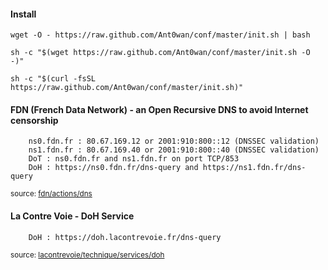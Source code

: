 #### Install
```shell
wget -O - https://raw.github.com/Ant0wan/conf/master/init.sh | bash
```

```shell
sh -c "$(wget https://raw.github.com/Ant0wan/conf/master/init.sh -O -)"
```

```shell
sh -c "$(curl -fsSL https://raw.github.com/Ant0wan/conf/master/init.sh)"
```


#### FDN (French Data Network) - an Open Recursive DNS to avoid Internet censorship
```shell
    ns0.fdn.fr : 80.67.169.12 or 2001:910:800::12 (DNSSEC validation)
    ns1.fdn.fr : 80.67.169.40 or 2001:910:800::40 (DNSSEC validation)
    DoT : ns0.fdn.fr and ns1.fdn.fr on port TCP/853
    DoH : https://ns0.fdn.fr/dns-query and https://ns1.fdn.fr/dns-query
```
 <sup>source: [fdn/actions/dns](https://www.fdn.fr/actions/dns/)


#### La Contre Voie - DoH Service
```shell
    DoH : https://doh.lacontrevoie.fr/dns-query
```
<sup>source: [lacontrevoie/technique/services/doh](https://docs.lacontrevoie.fr/technique/services/doh/)
